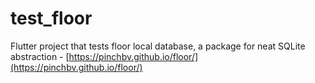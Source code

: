 # test_floor

Flutter project that tests floor local database, a package for neat SQLite abstraction - [https://pinchbv.github.io/floor/](https://pinchbv.github.io/floor/)
